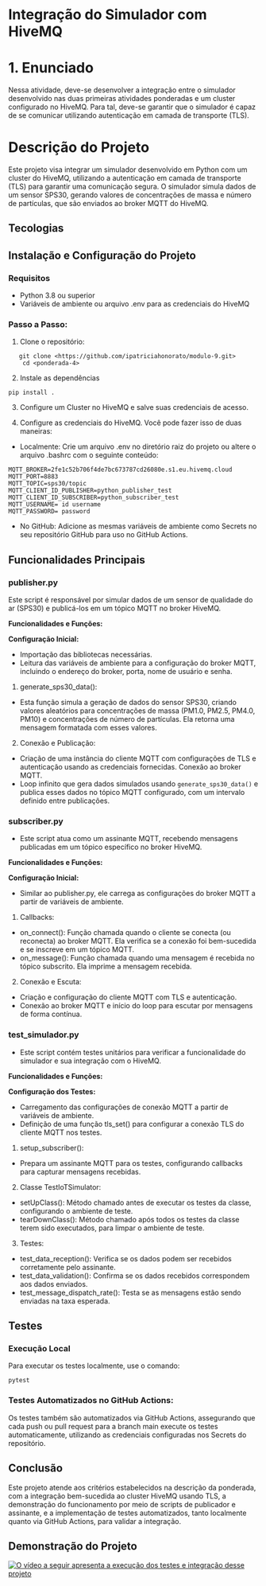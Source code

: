 #  Integração do Simulador com HiveMQ

# 1. Enunciado
Nessa atividade, deve-se desenvolver a integração entre o simulador desenvolvido nas duas primeiras atividades ponderadas e um cluster configurado no HiveMQ. Para tal, deve-se garantir que o simulador é capaz de se comunicar utilizando autenticação em camada de transporte (TLS).

# Descrição do Projeto

Este projeto visa integrar um simulador desenvolvido em Python com um cluster do HiveMQ, utilizando a autenticação em camada de transporte (TLS) para garantir uma comunicação segura. O simulador simula dados de um sensor SPS30, gerando valores de concentrações de massa e número de partículas, que são enviados ao broker MQTT do HiveMQ.

## Tecologias

##  Instalação e Configuração do Projeto

### Requisitos
- Python 3.8 ou superior
- Variáveis de ambiente ou arquivo .env para as credenciais do HiveMQ

### Passo a Passo:

1. Clone o repositório:
```
   git clone <https://github.com/ipatriciahonorato/modulo-9.git>
    cd <ponderada-4>
```
2. Instale as dependências
```
pip install .
```
3. Configure um Cluster no HiveMQ e salve suas credenciais de acesso.
  
5. Configure as credenciais do HiveMQ. Você pode fazer isso de duas maneiras:

- Localmente: Crie um arquivo .env no diretório raiz do projeto ou altere o arquivo .bashrc com o seguinte conteúdo:
```
MQTT_BROKER=2fe1c52b706f4de7bc673787cd26080e.s1.eu.hivemq.cloud
MQTT_PORT=8883
MQTT_TOPIC=sps30/topic
MQTT_CLIENT_ID_PUBLISHER=python_publisher_test
MQTT_CLIENT_ID_SUBSCRIBER=python_subscriber_test
MQTT_USERNAME= id username
MQTT_PASSWORD= password
```
- No GitHub: Adicione as mesmas variáveis de ambiente como Secrets no seu repositório GitHub para uso no GitHub Actions.

## Funcionalidades Principais

### publisher.py
Este script é responsável por simular dados de um sensor de qualidade do ar (SPS30) e publicá-los em um tópico MQTT no broker HiveMQ.

**Funcionalidades e Funções:**

**Configuração Inicial:**

- Importação das bibliotecas necessárias.
- Leitura das variáveis de ambiente para a configuração do broker MQTT, incluindo o endereço do broker, porta, nome de usuário e senha.


1. generate_sps30_data():

- Esta função simula a geração de dados do sensor SPS30, criando valores aleatórios para concentrações de massa (PM1.0, PM2.5, PM4.0, PM10) e concentrações de número de partículas. Ela retorna uma mensagem formatada com esses valores.

2. Conexão e Publicação:

- Criação de uma instância do cliente MQTT com configurações de TLS e autenticação usando as credenciais fornecidas.
Conexão ao broker MQTT.
- Loop infinito que gera dados simulados usando ```generate_sps30_data()``` e publica esses dados no tópico MQTT configurado, com um intervalo definido entre publicações.


### subscriber.py
- Este script atua como um assinante MQTT, recebendo mensagens publicadas em um tópico específico no broker HiveMQ.

**Funcionalidades e Funções:**

**Configuração Inicial:**

- Similar ao publisher.py, ele carrega as configurações do broker MQTT a partir de variáveis de ambiente.
  
1. Callbacks:
- on_connect(): Função chamada quando o cliente se conecta (ou reconecta) ao broker MQTT. Ela verifica se a conexão foi bem-sucedida e se inscreve em um tópico MQTT.
- on_message(): Função chamada quando uma mensagem é recebida no tópico subscrito. Ela imprime a mensagem recebida.
  
2. Conexão e Escuta:
- Criação e configuração do cliente MQTT com TLS e autenticação.
- Conexão ao broker MQTT e início do loop para escutar por mensagens de forma contínua.
  
### test_simulador.py

- Este script contém testes unitários para verificar a funcionalidade do simulador e sua integração com o HiveMQ.

**Funcionalidades e Funções:**

**Configuração dos Testes:**

- Carregamento das configurações de conexão MQTT a partir de variáveis de ambiente.
- Definição de uma função tls_set() para configurar a conexão TLS do cliente MQTT nos testes.

1. setup_subscriber():

- Prepara um assinante MQTT para os testes, configurando callbacks para capturar mensagens recebidas.

2. Classe TestIoTSimulator:

- setUpClass(): Método chamado antes de executar os testes da classe, configurando o ambiente de teste.
- tearDownClass(): Método chamado após todos os testes da classe terem sido executados, para limpar o ambiente de teste.
  
3. Testes:
- test_data_reception(): Verifica se os dados podem ser recebidos corretamente pelo assinante.
- test_data_validation(): Confirma se os dados recebidos correspondem aos dados enviados.
- test_message_dispatch_rate(): Testa se as mensagens estão sendo enviadas na taxa esperada.

## Testes 

### Execução Local

Para executar os testes localmente, use o comando:

```
pytest
```

### Testes Automatizados no GitHub Actions:

Os testes também são automatizados via GitHub Actions, assegurando que cada push ou pull request para a branch main execute os testes automaticamente, utilizando as credenciais configuradas nos Secrets do repositório.

## Conclusão

Este projeto atende aos critérios estabelecidos na descrição da ponderada, com a integração bem-sucedida ao cluster HiveMQ usando TLS, a demonstração do funcionamento por meio de scripts de publicador e assinante, e a implementação de testes automatizados, tanto localmente quanto via GitHub Actions, para validar a integração.

## Demonstração do Projeto

[![O vídeo a seguir apresenta a execução dos testes e integração desse projeto](https://i3.ytimg.com/vi/VesROpWxc5Y/maxresdefault.jpg)](https://youtu.be/VesROpWxc5Y)



